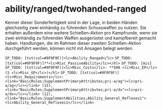 # ability/ranged/twohanded-ranged

Kenner dieser Sonderfertigkeit sind in der Lage, in beiden Händen gleichzeitig zwei einhändig zu führenden Schusswaffen zu nutzen. Sie erhalten außerdem eine weitere Schießen-Aktion pro Kampfrunde, wenn sie zwei einhändig zu führenden Waffen ausgerüstet und kampfbereit gemacht haben. Handlungen, die im Rahmen dieser zweiten Schießen-Aktion durchgeführt werden, können nicht mit Ansagen belegt werden.

`SP_TODO: [txt(col=#9F9F9F)]<lc>Ability_Ranged</lc>`
`SP_TODO: [txt(col=#9F9F9F)]**<lc>Misc_PassiveAbility</lc></hl>`
`SP_TODO: [mis]`
`SP_TODO: [txt(col=#9F9F9F)]<lc>Misc_Costs</lc>: **500 <lc>Misc_EP</lc> (5 <lc>Misc_GP</lc>)</hl>`
`SP_TODO: [txt(col=#9F9F9F)]<lc>Misc_Requirements</lc>: <link="BasicRules;SupplementPrimaryAttributes;pri-a/ag"><lc>pri-a/ag</lc></link> (15), <link="BasicRules;SupplementPrimaryAttributes;pri-a/dx"><lc>pri-a/dx</lc></link> (12), <link="BasicRules;SupplementAbilities;Ability_General_Reflexes1"><lc>Ability_General_Reflexes1</lc></link>`